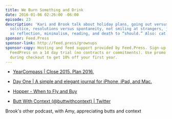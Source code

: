 ```yaml
---
title: We Burn Something and Drink
date: 2016-01-06 02:26:00 -06:00
episode: 23
description: 'Kari and Brook talk about holiday plans, going out versus staying in,
  solstice, resolutions versus spontaneity, not smiling at strangers, journalling
  as reflection, minimalism, reading, and death to “should.” Also: cat noises.'
sponsor: Feed.Press
sponsor-link: http://feed.press/grownups
sponsor-copy: Hosting and feed support provided by Feed.Press. Sign-up today and try
  FeedPress on a 14 day trial (no contracts or commitments). Use promo code grownups
  during checkout to get 10% off your first year.
---
```


* [YearCompass | Close 2015. Plan 2016.][1]

* [Day One | A simple and elegant journal for iPhone, iPad, and Mac.][2]

* [Hopper - When to Fly and Buy][3]

* [Butt With Context (@buttwithcontext) | Twitter][4]

Brook's other podcast, with Amy, appreciating butts and context

[1]: http://www.yearcompass.com/
[2]: http://dayoneapp.com/
[3]: https://www.hopper.com/
[4]: https://twitter.com/buttwithcontext

  